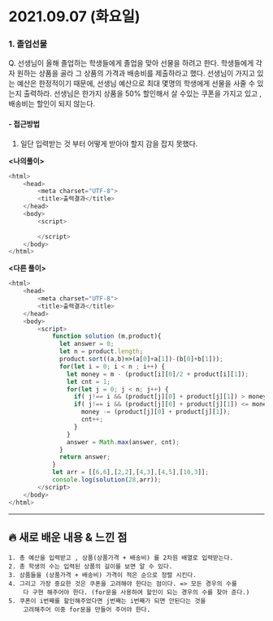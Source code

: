 # 2021.09.07 (화요일)
### **1. 졸업선물**

Q. 선생님이 올해 졸업하는 학생들에게 졸업을 맞아 선물을 하려고 한다. 학생들에게 각자 원하는 상품을 골라 그 상품의 가격과 배송비를 제출하라고 했다. 선생님이 가지고 있는 예산은 한정적이기 때문에, 선생님 예산으로 최대 몇명의 학생에게 선물을 사줄 수 있는지 출력하라. 
선생님은 한가지 상품을 50% 할인해서 살 수있는 쿠폰을 가지고 있고 , 배송비는 할인이 되지 않는다.

#### -  접근방법
1. 일단 입력받는 것 부터 어떻게 받아야 할지 감을 잡지 못했다.

**<나의풀이>**
```javascript
<html>
    <head>
        <meta charset="UTF-8">
        <title>출력결과</title>
    </head>
    <body>
        <script>
           
        </script>
    </body>
</html>
```


**<다른 풀이>**
```javascript
<html>
    <head>
        <meta charset="UTF-8">
        <title>출력결과</title>
    </head>
    <body>
        <script>
            function solution (m,product){
              let answer = 0;
              let n = product.length;
              product.sort((a,b)=>(a[0]+a[1])-(b[0]+b[1]));
              for(let i = 0; i < n ; i++) {
                let money = m - (product[i][0]/2 + product[i][1]);
                let cnt = 1;
                for(let j = 0; j < n; j++) {
                  if( j!== i && (product[j][0] + product[j][1]) > money) break;
                  if( j!== i && (product[j][0] + product[j][1]) <= money){
                    money -= (product[j][0] + product[j][1]);
                    cnt++;
                  }
                } 
                answer = Math.max(answer, cnt);
              }
              return answer; 
            }
            let arr = [[6,6],[2,2],[4,3],[4,5],[10,3]];
            console.log(solution(28,arr));
        </script>
    </body>
</html>
```

---
##  **🔥 새로 배운 내용 & 느낀 점**
    1. 총 예산을 입력받고 , 상품(상품가격 + 배송비) 를 2차원 배열로 입력받는다.
    2. 총 학생의 수는 입력된 상품의 길이를 보면 알 수 있다.
    3. 상품들을 (상품가격 + 배송비) 가격이 적은 순으로 정렬 시킨다.
    4. 그리고 가장 중요한 것은 쿠폰을 고려해야 한다는 점이다. => 모든 경우의 수를 
        다 구현 해주어야 한다. (for문을 사용하여 할인이 되는 경우의 수를 찾아 준다.) 
    5. 쿠폰이 i번째를 할인해주었다면 j번째는 i번째가 되면 안된다는 것을 
        고려해주어 이중 for문을 만들어 주어야 한다. 

    